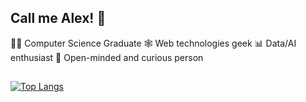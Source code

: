 
## Call me Alex! :wave:

👨‍🎓 Computer Science Graduate
🕸 Web technologies geek
📊 Data/AI enthusiast
📖 Open-minded and curious person
## 
[![Top Langs](https://github-readme-stats.vercel.app/api/top-langs/?username=anuraghazra&langs_count=8)](https://github.com/anuraghazra/github-readme-stats)
